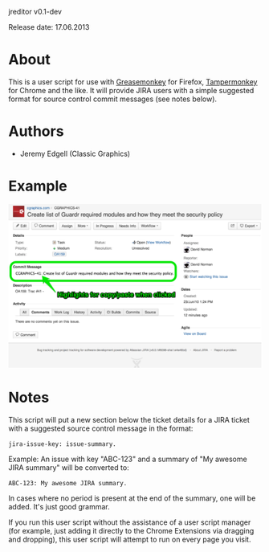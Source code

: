 jreditor v0.1-dev

Release date: 17.06.2013

About
=====

This is a user script for use with [Greasemonkey](http://www.greasespot.net/) for Firefox, [Tampermonkey](http://tampermonkey.net/) for Chrome and the like. It will provide JIRA users with a simple suggested format for source control commit messages (see notes below). 

Authors
=======

* Jeremy Edgell (Classic Graphics)


Example
=======

![Jreditor screenshot](example.png)


Notes
=====

This script will put a new section below the ticket details for a JIRA ticket with a suggested source control message in the format: 

    jira-issue-key: issue-summary.

Example: An issue with key "ABC-123" and a summary of "My awesome JIRA summary" will be converted to:
    
    ABC-123: My awesome JIRA summary.
    
In cases where no period is present at the end of the summary, one will be added. It's just good grammar.

If you run this user script without the assistance of a user script manager (for example, just adding it directly to the Chrome Extensions via dragging and dropping), this user script will attempt to run on every page you visit. 
